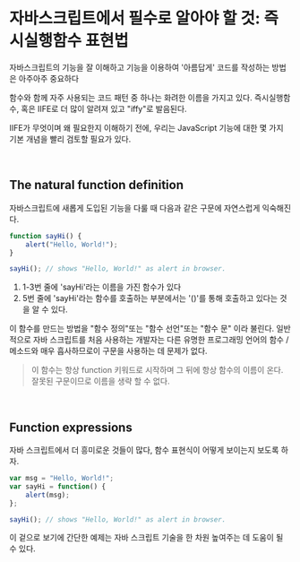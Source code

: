 # 자바스크립트에서 필수로 알아야 할 것: 즉시실행함수 표현법

자바스크립트의 기능을 잘 이해하고 기능을 이용하여 '아름답게' 코드를 작성하는 방법은 아주아주 중요하다

함수와 함께 자주 사용되는 코드 패턴 중 하나는 화려한 이름을 가지고 있다. 즉시실행함수, 혹은 IIFE로 더 많이 알려져 있고 "iffy"로 발음된다.

IIFE가 무엇이며 왜 필요한지 이해하기 전에, 우리는 JavaScript 기능에 대한 몇 가지 기본 개념을 빨리 검토할 필요가 있다.

<br>

## The natural function definition

자바스크립트에 새롭게 도입된 기능을 다룰 때 다음과 같은 구문에 자연스럽게 익숙해진다.

```js
function sayHi() {
    alert("Hello, World!");
}

sayHi(); // shows "Hello, World!" as alert in browser.
```

1. 1-3번 줄에 'sayHi'라는 이름을 가진 함수가 있다
2. 5번 줄에 'sayHi'라는 함수를 호출하는 부분에서는 '()'를 통해 호출하고 있다는 것을 알 수 있다.

이 함수를 만드는 방법을 "함수 정의"또는 "함수 선언"또는 "함수 문" 이라 불린다. 일반적으로 자바 스크립트를 처음 사용하는 개발자는 다른 유명한 프로그래밍 언어의 함수 / 메소드와 매우 흡사하므로이 구문을 사용하는 데 문제가 없다.

> 이 함수는 항상 function 키워드로 시작하며 그 뒤에 항상 함수의 이름이 온다. 잘못된 구문이므로 이름을 생략 할 수 없다.

<br>

## Function expressions

자바 스크립트에서 더 흥미로운 것들이 많다, 함수 표현식이 어떻게 보이는지 보도록 하자.

```js
var msg = "Hello, World!";
var sayHi = function() {
    alert(msg);
};

sayHi(); // shows "Hello, World!" as alert in browser.
```

이 겉으로 보기에 간단한 예제는 자바 스크립트 기술을 한 차원 높여주는 데 도움이 될 수 있다.
